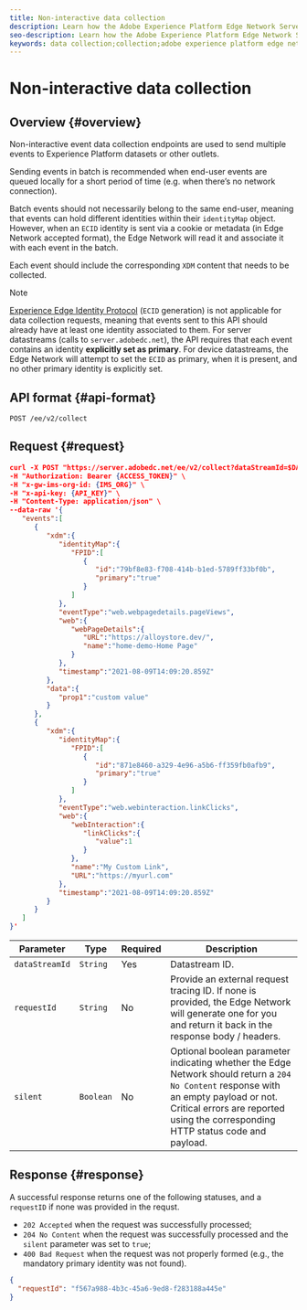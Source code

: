 ```yaml
---
title: Non-interactive data collection
description: Learn how the Adobe Experience Platform Edge Network Server API performs non-interactive data collection
seo-description: Learn how the Adobe Experience Platform Edge Network Server API performs non-interactive data collection
keywords: data collection;collection;adobe experience platform edge network;api;noninteractive data collection
---
```


# Non-interactive data collection

## Overview {#overview}

Non-interactive event data collection endpoints are used to send multiple events to Experience Platform datasets or other outlets.

Sending events in batch is recommended when end-user events are queued locally for a short period of time (e.g. when there’s no network connection).

Batch events should not necessarily belong to the same end-user, meaning that events can hold different identities within their `identityMap` object. However, when an `ECID` identity is sent via a cookie or metadata (in Edge Network accepted format), the Edge Network will read it and associate it with each event in the batch.

Each event should include the corresponding `XDM` content that needs to be collected.

>[!NOTE]
>
>[Experience Edge Identity Protocol](visitor-identification.md#experience-edge-identity-protocol) (`ECID` generation) is not applicable for data collection requests, meaning that events sent to this API should already have at least one identity associated to them. For server datastreams (calls to `server.adobedc.net`), the API requires that each event contains an identity **explicitly set as primary**. For device datastreams, the Edge Network will attempt to set the `ECID` as primary, when it is present, and no other primary identity is explicitly set.

## API format {#api-format}

```http
POST /ee/v2/collect
```

## Request {#request}

```json
curl -X POST "https://server.adobedc.net/ee/v2/collect?dataStreamId=$DATASTREAM_ID" \
-H "Authorization: Bearer {ACCESS_TOKEN}" \
-H "x-gw-ims-org-id: {IMS_ORG}" \
-H "x-api-key: {API_KEY}" \
-H "Content-Type: application/json" \
--data-raw '{
   "events":[
      {
         "xdm":{
            "identityMap":{
               "FPID":[
                  {
                     "id":"79bf8e83-f708-414b-b1ed-5789ff33bf0b",
                     "primary":"true"
                  }
               ]
            },
            "eventType":"web.webpagedetails.pageViews",
            "web":{
               "webPageDetails":{
                  "URL":"https://alloystore.dev/",
                  "name":"home-demo-Home Page"
               }
            },
            "timestamp":"2021-08-09T14:09:20.859Z"
         },
         "data":{
            "prop1":"custom value"
         }
      },
      {
         "xdm":{
            "identityMap":{
               "FPID":[
                  {
                     "id":"871e8460-a329-4e96-a5b6-ff359fb0afb9",
                     "primary":"true"
                  }
               ]
            },
            "eventType":"web.webinteraction.linkClicks",
            "web":{
               "webInteraction":{
                  "linkClicks":{
                     "value":1
                  }
               },
               "name":"My Custom Link",
               "URL":"https://myurl.com"
            },
            "timestamp":"2021-08-09T14:09:20.859Z"
         }
      }
   ]
}'
```

| Parameter | Type | Required | Description |
| --- | --- | --- | --- |
| `dataStreamId` | `String` | Yes | Datastream ID. |
| `requestId` | `String` | No | Provide an external request tracing ID. If none is provided, the Edge Network will generate one for you and return it back in the response body / headers.|
| `silent` | `Boolean` | No | Optional boolean parameter indicating whether the Edge Network should return a `204 No Content` response with an empty payload or not. Critical errors are reported using the corresponding HTTP status code and payload.|


## Response {#response}

A successful response returns one of the following statuses, and a `requestID` if none was provided in the requst.

* `202 Accepted` when the request was successfully processed;
* `204 No Content` when the request was successfully processed and the `silent` parameter was set to `true`;
* `400 Bad Request` when the request was not properly formed (e.g., the mandatory primary identity was not found).

```json
{
  "requestId": "f567a988-4b3c-45a6-9ed8-f283188a445e"
}
```

